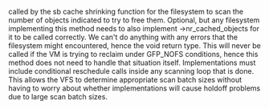 called by the sb cache shrinking function for the filesystem to scan the number of objects indicated to try to free them. 	Optional, but any filesystem implementing this method needs to also implement ->nr_cached_objects for it to be called 	correctly.
We can't do anything with any errors that the filesystem might 	encountered, hence the void return type.  This will never be 	called if the VM is trying to reclaim under GFP_NOFS conditions, 	hence this method does not need to handle that situation itself.
Implementations must include conditional reschedule calls inside 	any scanning loop that is done.  This allows the VFS to determine appropriate scan batch sizes without having to worry 	about whether implementations will cause holdoff problems due to 	large scan batch sizes.